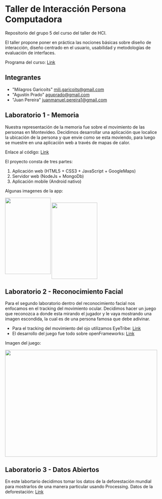 # Taller de Interacción Persona Computadora

Repositorio del grupo 5 del curso del taller de HCI.

El taller propone poner en práctica las nociones básicas sobre diseño de interacción, diseño centrado en el usuario, usabilidad y metodologías de evaluación de interfaces.

Programa del curso: [Link](http://www.fing.edu.uy/sites/default/files/cursos/2013/anexos/8289/Taller%20de%20Interaccion%20Persona%20Computadora.pdf)

## Integrantes

* "Milagros Garicoits" <mili.garicoits@gmail.com>
* "Agustín Prado" <aguprado@gmail.com>
* "Juan Pereira" <juanmanuel.pereira1@gmail.com>

## Laboratorio 1 - Memoria

Nuestra representación de la memoria fue sobre el movimiento de las personas en Montevideo. Decidimos desarrollar una aplicación que localice la ubicación de la persona y que envie como se esta moviendo, para luego se muestre en una aplicación web a través de mapas de calor.

Enlace al código: [Link](https://github.com/jotaemepereira/TDI-2014-5/tree/master/Lab1)

El proyecto consta de tres partes:

1. Aplicación web (HTML5 + CSS3 + JavaScript + GoogleMaps)
2. Servidor web (NodeJs + MongoDb)
3. Aplicación mobile (Android nativo)

Algunas imagenes de la app:

<pre>
<a href="url"><img src="http://i61.tinypic.com/2u4q8fd.jpg" align="left" height="250" width="150"></a>
<a href="url"><img src="http://i59.tinypic.com/2myvi4y.png" align="left" height="250" width="150"></a>
</pre>

## Laboratorio 2 - Reconocimiento Facial

Para el segundo laboratorio dentro del reconocimiento facial nos enfocamos en el tracking del movimiento ocular. 
Decidimos hacer un juego que reconozca a donde esta mirando el jugador y le vaya mostrando una imagen escondida, la cual es de una persona famosa que debe adivinar.


* Para el tracking del movimiento del ojo utilizamos EyeTribe: [Link](https://theeyetribe.com)
* El desarrollo del juego fue todo sobre openFrameworks: [Link](http://www.openframeworks.cc)

Imagen del juego:
<pre>
<a href="url"><img src="http://i62.tinypic.com/2501lrm.png" align="left" height="350" width="500"></a>
</pre>


## Laboratorio 3 - Datos Abiertos

En este labortario decidimos tomar los datos de la deforestación mundial para mostrarlos de una manera particular usando Processing.
Datos de la deforestación: [Link](http://data.un.org/Data.aspx?q=FOREST&d=MDG&f=seriesRowID%3a567)

